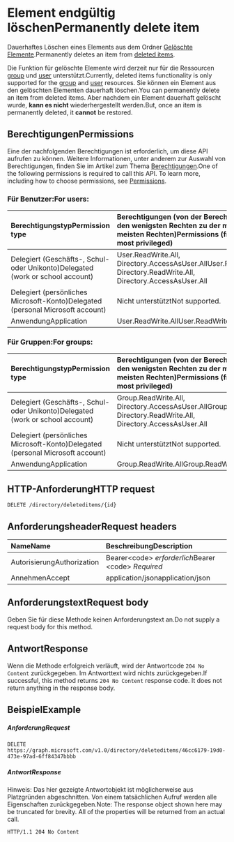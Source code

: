 # <a name="permanently-delete-item"></a><span data-ttu-id="f5fba-101">Element endgültig löschen</span><span class="sxs-lookup"><span data-stu-id="f5fba-101">Permanently delete item</span></span>

<span data-ttu-id="f5fba-102">Dauerhaftes Löschen eines Elements aus dem Ordner [Gelöschte Elemente](../resources/directory.md).</span><span class="sxs-lookup"><span data-stu-id="f5fba-102">Permanently deletes an item from [deleted items](../resources/directory.md).</span></span>

<span data-ttu-id="f5fba-103">Die Funktion für gelöschte Elemente wird derzeit nur für die Ressourcen [group](../resources/group.md) und [user](../resources/user.md) unterstützt.</span><span class="sxs-lookup"><span data-stu-id="f5fba-103">Currently, deleted items functionality is only supported for the [group](../resources/group.md) and [user](../resources/user.md) resources.</span></span> <span data-ttu-id="f5fba-104">Sie können ein Element aus den gelöschten Elementen dauerhaft löschen.</span><span class="sxs-lookup"><span data-stu-id="f5fba-104">You can permanently delete an item from deleted items.</span></span> <span data-ttu-id="f5fba-105">Aber nachdem ein Element dauerhaft gelöscht wurde, **kann es nicht** wiederhergestellt werden.</span><span class="sxs-lookup"><span data-stu-id="f5fba-105">But, once an item is permanently deleted, it **cannot** be restored.</span></span>

## <a name="permissions"></a><span data-ttu-id="f5fba-106">Berechtigungen</span><span class="sxs-lookup"><span data-stu-id="f5fba-106">Permissions</span></span>
<span data-ttu-id="f5fba-p102">Eine der nachfolgenden Berechtigungen ist erforderlich, um diese API aufrufen zu können. Weitere Informationen, unter anderem zur Auswahl von Berechtigungen, finden Sie im Artikel zum Thema [Berechtigungen](../../../concepts/permissions_reference.md).</span><span class="sxs-lookup"><span data-stu-id="f5fba-p102">One of the following permissions is required to call this API. To learn more, including how to choose permissions, see [Permissions](../../../concepts/permissions_reference.md).</span></span>

### <a name="for-users"></a><span data-ttu-id="f5fba-109">Für Benutzer:</span><span class="sxs-lookup"><span data-stu-id="f5fba-109">For users:</span></span>

|<span data-ttu-id="f5fba-110">Berechtigungstyp</span><span class="sxs-lookup"><span data-stu-id="f5fba-110">Permission type</span></span>      | <span data-ttu-id="f5fba-111">Berechtigungen (von der Berechtigung mit den wenigsten Rechten zu der mit den meisten Rechten)</span><span class="sxs-lookup"><span data-stu-id="f5fba-111">Permissions (from least to most privileged)</span></span>              |
|:--------------------|:---------------------------------------------------------|
|<span data-ttu-id="f5fba-112">Delegiert (Geschäfts-, Schul- oder Unikonto)</span><span class="sxs-lookup"><span data-stu-id="f5fba-112">Delegated (work or school account)</span></span> | <span data-ttu-id="f5fba-113">User.ReadWrite.All, Directory.AccessAsUser.All</span><span class="sxs-lookup"><span data-stu-id="f5fba-113">User.ReadWrite.All, Directory.ReadWrite.All, Directory.AccessAsUser.All</span></span> |
|<span data-ttu-id="f5fba-114">Delegiert (persönliches Microsoft-Konto)</span><span class="sxs-lookup"><span data-stu-id="f5fba-114">Delegated (personal Microsoft account)</span></span> | <span data-ttu-id="f5fba-115">Nicht unterstützt</span><span class="sxs-lookup"><span data-stu-id="f5fba-115">Not supported.</span></span> |
|<span data-ttu-id="f5fba-116">Anwendung</span><span class="sxs-lookup"><span data-stu-id="f5fba-116">Application</span></span> | <span data-ttu-id="f5fba-117">User.ReadWrite.All</span><span class="sxs-lookup"><span data-stu-id="f5fba-117">User.ReadWrite.All</span></span> |

### <a name="for-groups"></a><span data-ttu-id="f5fba-118">Für Gruppen:</span><span class="sxs-lookup"><span data-stu-id="f5fba-118">For groups:</span></span>

|<span data-ttu-id="f5fba-119">Berechtigungstyp</span><span class="sxs-lookup"><span data-stu-id="f5fba-119">Permission type</span></span>      | <span data-ttu-id="f5fba-120">Berechtigungen (von der Berechtigung mit den wenigsten Rechten zu der mit den meisten Rechten)</span><span class="sxs-lookup"><span data-stu-id="f5fba-120">Permissions (from least to most privileged)</span></span>              |
|:--------------------|:---------------------------------------------------------|
|<span data-ttu-id="f5fba-121">Delegiert (Geschäfts-, Schul- oder Unikonto)</span><span class="sxs-lookup"><span data-stu-id="f5fba-121">Delegated (work or school account)</span></span> | <span data-ttu-id="f5fba-122">Group.ReadWrite.All, Directory.AccessAsUser.All</span><span class="sxs-lookup"><span data-stu-id="f5fba-122">Group.ReadWrite.All, Directory.ReadWrite.All, Directory.AccessAsUser.All</span></span> |
|<span data-ttu-id="f5fba-123">Delegiert (persönliches Microsoft-Konto)</span><span class="sxs-lookup"><span data-stu-id="f5fba-123">Delegated (personal Microsoft account)</span></span> | <span data-ttu-id="f5fba-124">Nicht unterstützt</span><span class="sxs-lookup"><span data-stu-id="f5fba-124">Not supported.</span></span>    |
|<span data-ttu-id="f5fba-125">Anwendung</span><span class="sxs-lookup"><span data-stu-id="f5fba-125">Application</span></span> | <span data-ttu-id="f5fba-126">Group.ReadWrite.All</span><span class="sxs-lookup"><span data-stu-id="f5fba-126">Group.ReadWrite.All</span></span> |

## <a name="http-request"></a><span data-ttu-id="f5fba-127">HTTP-Anforderung</span><span class="sxs-lookup"><span data-stu-id="f5fba-127">HTTP request</span></span>
<!-- { "blockType": "ignored" } -->
```http
DELETE /directory/deleteditems/{id}
```
## <a name="request-headers"></a><span data-ttu-id="f5fba-128">Anforderungsheader</span><span class="sxs-lookup"><span data-stu-id="f5fba-128">Request headers</span></span>
| <span data-ttu-id="f5fba-129">Name</span><span class="sxs-lookup"><span data-stu-id="f5fba-129">Name</span></span>       | <span data-ttu-id="f5fba-130">Beschreibung</span><span class="sxs-lookup"><span data-stu-id="f5fba-130">Description</span></span>|
|:---------------|:----------|
| <span data-ttu-id="f5fba-131">Autorisierung</span><span class="sxs-lookup"><span data-stu-id="f5fba-131">Authorization</span></span>  | <span data-ttu-id="f5fba-132">Bearer&lt;code&gt; *erforderlich*</span><span class="sxs-lookup"><span data-stu-id="f5fba-132">Bearer &lt;code&gt; *Required*</span></span>|
| <span data-ttu-id="f5fba-133">Annehmen</span><span class="sxs-lookup"><span data-stu-id="f5fba-133">Accept</span></span>  | <span data-ttu-id="f5fba-134">application/json</span><span class="sxs-lookup"><span data-stu-id="f5fba-134">application/json</span></span> |

## <a name="request-body"></a><span data-ttu-id="f5fba-135">Anforderungstext</span><span class="sxs-lookup"><span data-stu-id="f5fba-135">Request body</span></span>
<span data-ttu-id="f5fba-136">Geben Sie für diese Methode keinen Anforderungstext an.</span><span class="sxs-lookup"><span data-stu-id="f5fba-136">Do not supply a request body for this method.</span></span>

## <a name="response"></a><span data-ttu-id="f5fba-137">Antwort</span><span class="sxs-lookup"><span data-stu-id="f5fba-137">Response</span></span>

<span data-ttu-id="f5fba-p103">Wenn die Methode erfolgreich verläuft, wird der Antwortcode `204 No Content` zurückgegeben. Im Antworttext wird nichts zurückgegeben.</span><span class="sxs-lookup"><span data-stu-id="f5fba-p103">If successful, this method returns `204 No Content` response code. It does not return anything in the response body.</span></span>

## <a name="example"></a><span data-ttu-id="f5fba-140">Beispiel</span><span class="sxs-lookup"><span data-stu-id="f5fba-140">Example</span></span>
##### <a name="request"></a><span data-ttu-id="f5fba-141">Anforderung</span><span class="sxs-lookup"><span data-stu-id="f5fba-141">Request</span></span>

<!-- {
  "blockType": "request",
  "name": "delete_directory"
}-->
```http
DELETE https://graph.microsoft.com/v1.0/directory/deleteditems/46cc6179-19d0-473e-97ad-6ff84347bbbb
```
##### <a name="response"></a><span data-ttu-id="f5fba-142">Antwort</span><span class="sxs-lookup"><span data-stu-id="f5fba-142">Response</span></span>
<span data-ttu-id="f5fba-p104">Hinweis: Das hier gezeigte Antwortobjekt ist möglicherweise aus Platzgründen abgeschnitten. Von einem tatsächlichen Aufruf werden alle Eigenschaften zurückgegeben.</span><span class="sxs-lookup"><span data-stu-id="f5fba-p104">Note: The response object shown here may be truncated for brevity. All of the properties will be returned from an actual call.</span></span>
<!-- {
  "blockType": "response",
  "truncated": true
} -->
```http
HTTP/1.1 204 No Content
```

<!-- uuid: 8fcb5dbc-d5aa-4681-8e31-b001d5168d79
2015-10-25 14:57:30 UTC -->
<!-- {
  "type": "#page.annotation",
  "description": "Delete directory",
  "keywords": "",
  "section": "documentation",
  "tocPath": ""
}-->
